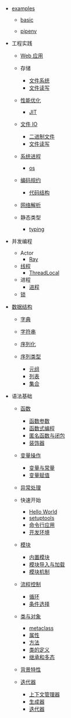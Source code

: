   - [examples](/examples/README.md)
    - [basic](/examples/basic/README.md)
      
    - [pipenv](/examples/pipenv/README.md)
      
  - 工程实践
    - [Web 应用](/工程实践/Web%20应用/README.md)
      
    - 存储
      - [文件系统](/工程实践/存储/文件系统.md)
      - [文件读写](/工程实践/存储/文件读写.md)
    - [性能优化](/工程实践/性能优化/README.md)
      - [JIT](/工程实践/性能优化/JIT.md)
    - [文件 IO](/工程实践/文件%20IO/README.md)
      - [二进制文件](/工程实践/文件%20IO/二进制文件.md)
      - [文件读写](/工程实践/文件%20IO/文件读写.md)
    - [系统进程](/工程实践/系统进程/README.md)
      - [os](/工程实践/系统进程/os.md)
    - [编码规约](/工程实践/编码规约/README.md)
      - [代码结构](/工程实践/编码规约/代码结构.md)
    - [网络解析](/工程实践/网络解析/README.md)
      
    - 静态类型
      - [typing](/工程实践/静态类型/typing.md)
  - 并发编程
    - Actor
      - [Ray](/并发编程/Actor/Ray.md)
    - [线程](/并发编程/线程/README.md)
      - [ThreadLocal](/并发编程/线程/ThreadLocal.md)
    - 进程
      - [进程](/并发编程/进程/进程.md)
    - [锁](/并发编程/锁/README.md)
      
  - [数据结构](/数据结构/README.md)
    - [字典](/数据结构/字典.md)
    - [字符串](/数据结构/字符串.md)
    - [序列化](/数据结构/序列化/README.md)
      
    - [序列类型](/数据结构/序列类型/README.md)
      - [元组](/数据结构/序列类型/元组.md)
      - [列表](/数据结构/序列类型/列表.md)
      - [集合](/数据结构/序列类型/集合.md)
  - 语法基础
    - [函数](/语法基础/函数/README.md)
      - [函数参数](/语法基础/函数/函数参数.md)
      - [函数式编程](/语法基础/函数/函数式编程.md)
      - [匿名函数与闭包](/语法基础/函数/匿名函数与闭包.md)
      - [装饰器](/语法基础/函数/装饰器.md)
    - [变量操作](/语法基础/变量操作/README.md)
      - [变量与常量](/语法基础/变量操作/变量与常量.md)
      - [变量赋值](/语法基础/变量操作/变量赋值.md)
    - [异常处理](/语法基础/异常处理/README.md)
      
    - 快速开始
      - [Hello World](/语法基础/快速开始/Hello%20World.md)
      - [setuptools](/语法基础/快速开始/setuptools.md)
      - [命令行应用](/语法基础/快速开始/命令行应用.md)
      - [开发环境](/语法基础/快速开始/开发环境.md)
    - [模块](/语法基础/模块/README.md)
      - [内置模块](/语法基础/模块/内置模块.md)
      - [模块导入与加载](/语法基础/模块/模块导入与加载.md)
      - [模块机制](/语法基础/模块/模块机制.md)
    - [流程控制](/语法基础/流程控制/README.md)
      - [循环](/语法基础/流程控制/循环.md)
      - [条件选择](/语法基础/流程控制/条件选择.md)
    - [类与对象](/语法基础/类与对象/README.md)
      - [metaclass](/语法基础/类与对象/metaclass.md)
      - [属性](/语法基础/类与对象/属性.md)
      - [方法](/语法基础/类与对象/方法.md)
      - [类的定义](/语法基础/类与对象/类的定义.md)
      - [继承和多态](/语法基础/类与对象/继承和多态.md)
    - [背景特性](/语法基础/背景特性/README.md)
      
    - [迭代器](/语法基础/迭代器/README.md)
      - [上下文管理器](/语法基础/迭代器/上下文管理器.md)
      - [生成器](/语法基础/迭代器/生成器.md)
      - [迭代器](/语法基础/迭代器/迭代器.md)